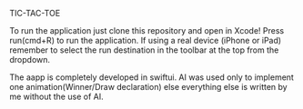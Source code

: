 TIC-TAC-TOE

To run the application just clone this repository and open in Xcode!
Press run(cmd+R) to run the application.
If using a real device (iPhone or iPad) remember to select the run destination in the toolbar at the top from the dropdown.

The aapp is completely developed in swiftui.
AI was used only to implement one animation(Winner/Draw declaration) else everything else is written by me without the use of AI.





